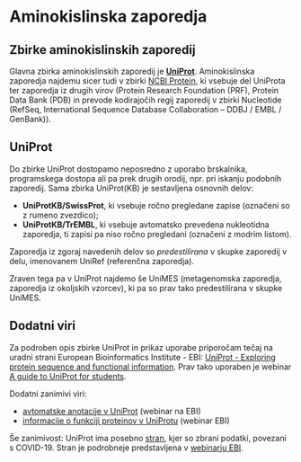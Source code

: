 # Aminokislinska zaporedja

## Zbirke aminokislinskih zaporedij
Glavna zbirka aminokislinskih zaporedij je [**UniProt**](https://www.uniprot.org/). Aminokislinska zaporedja najdemu sicer tudi v zbirki [NCBI Protein](https://www.ncbi.nlm.nih.gov/protein/), ki vsebuje del UniProta ter zaporedja iz drugih virov (Protein Research Foundation (PRF), Protein Data Bank (PDB) in prevode kodirajočih regij zaporedij v zbirki Nucleotide (RefSeq, International Sequence Database Collaboration – DDBJ / EMBL / GenBank)).

## UniProt
Do zbirke UniProt dostopamo neposredno z uporabo brskalnika, programskega dostopa ali pa prek drugih orodij, npr. pri iskanju podobnih zaporedij. Sama zbirka UniProt(KB) je sestavljena osnovnih delov:
* **UniProtKB/SwissProt**, ki vsebuje ročno pregledane zapise (označeni so z rumeno zvezdico);
* **UniProtKB/TrEMBL**, ki vsebuje avtomatsko prevedena nukleotidna zaporedja, ti zapisi pa niso ročno pregledani (označeni z modrim listom).

Zaporedja iz zgoraj navedenih delov so *predestilirana* v skupke zaporedij v delu, imenovanem UniRef (referenčna zaporedja).

Zraven tega pa v UniProt najdemo še UniMES (metagenomska zaporedja, zaporedja iz okoljskih vzorcev), ki pa so prav tako predestilirana v skupke UniMES.


## Dodatni viri
Za podroben opis zbirke UniProt in prikaz uporabe priporočam tečaj na uradni strani European Bioinformatics Institute - EBI: [UniProt - Exploring protein sequence and functional information](https://www.ebi.ac.uk/training/online/courses/uniprot-exploring-protein-sequence-and-functional-info/). Prav tako uporaben je webinar [A guide to UniProt for students](https://www.ebi.ac.uk/training/events/guide-uniprot-students/).

Dodatni zanimivi viri:
* [avtomatske anotacije v UniProt](https://www.ebi.ac.uk/training/events/automated-annotation-uniprot/) (webinar na EBI)
* [informacije o funkciji proteinov v UniProtu](https://www.ebi.ac.uk/training/events/uncovering-protein-function-uniprot) (webinar EBI)

Še zanimivost: UniProt ima posebno [stran](https://covid-19.uniprot.org/), kjer so zbrani podatki, povezani s COVID-19. Stran je podrobneje predstavljena v [webinarju EBI](https://www.ebi.ac.uk/training/events/uniprot-covid-19-website/).